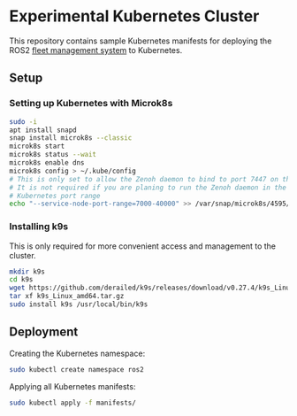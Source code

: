 # Experimental Kubernetes Cluster

This repository contains sample Kubernetes manifests for deploying the ROS2 [fleet management system](https://github.com/BA23-Robotic-Fleet-Management/fleet_management_system) to Kubernetes.

## Setup

### Setting up Kubernetes with Microk8s

```bash
sudo -i
apt install snapd
snap install microk8s --classic
microk8s start
microk8s status --wait
microk8s enable dns
microk8s config > ~/.kube/config
# This is only set to allow the Zenoh daemon to bind to port 7447 on the server.
# It is not required if you are planing to run the Zenoh daemon in the standard
# Kubernetes port range
echo "--service-node-port-range=7000-40000" >> /var/snap/microk8s/4595/args/kube-apiserver
```

### Installing k9s

This is only required for more convenient access and management to the cluster.

```bash
mkdir k9s
cd k9s
wget https://github.com/derailed/k9s/releases/download/v0.27.4/k9s_Linux_amd64.tar.gz
tar xf k9s_Linux_amd64.tar.gz
sudo install k9s /usr/local/bin/k9s
```

## Deployment

Creating the Kubernetes namespace:

```bash
sudo kubectl create namespace ros2
```

Applying all Kubernetes manifests:

```bash
sudo kubectl apply -f manifests/
```
